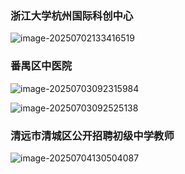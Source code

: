 ### 浙江大学杭州国际科创中心

![image-20250702133416519](C:\Users\admin\AppData\Roaming\Typora\typora-user-images\image-20250702133416519.png)



### 番禺区中医院

![image-20250703092315984](C:\Users\admin\AppData\Roaming\Typora\typora-user-images\image-20250703092315984.png)

![image-20250703092525138](C:\Users\admin\AppData\Roaming\Typora\typora-user-images\image-20250703092525138.png)





### 清远市清城区公开招聘初级中学教师

![image-20250704130504087](C:\Users\admin\AppData\Roaming\Typora\typora-user-images\image-20250704130504087.png)



